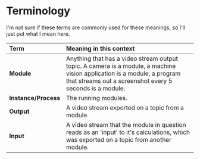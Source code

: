 # Terminology

I'm not sure if these terms are commonly used for these meanings, so I'll just put what I mean here.

| Term                 | Meaning in this context                                                                                                                                                             |
| :------------------- | :---------------------------------------------------------------------------------------------------------------------------------------------------------------------------------- |
| **Module**           | Anything that has a video stream output topic. A camera is a module, a machine vision application is a module, a program that streams out a screenshot every 5 seconds is a module. |
| **Instance/Process** | The running modules.                                                                                                                                                                |
| **Output**           | A video stream exported on a topic from a module.                                                                                                                                   |
| **Input**            | A video stream that the module in question reads as an 'input' to it's calculations, which was exported on a topic from another module.                                             |
